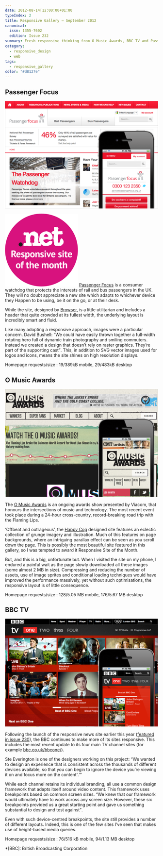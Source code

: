 ```yaml
---
date: 2012-08-14T12:00:00+01:00
typeIndex: 2
title: Responsive Gallery – September 2012
canonical:
  issn: 1355-7602
  edition: Issue 232
summary: Fresh responsive thinking from O Music Awards, BBC TV and Passenger Focus.
category:
  - responsive_design
  - web
tags:
  - responsive_gallery
color: "#d8127e"
---
```


## Passenger Focus

![Passenger Focus homepage on a mobile phone with a screenshot of the desktop layout behind.](/media/2012/227/a2/passenger_focus.png)

![Responsive site of the month](/media/2012/143/a2/site_of_the_month.svg) [Passenger Focus][1] is a consumer watchdog that protects the interests of rail and bus passengers in the UK. They will no doubt appreciate a new site which adapts to whichever device they Happen to be using, be it on the go, or at their desk.

While the site, designed by [Browser][2], is a little utilitarian and includes a header that quite crowded at its fullest width, the underlying layout is incredibly smart and fluid.

Like many adopting a responsive approach, images were a particular concern. David Bushell: <q>We could have easily thrown together a full-width rotating hero full of dynamic train photography and smiling commuters. Instead we created a design that doesn’t rely on raster graphics. They’re part of the supporting cast</q>. This, in addition to SVG vector images used for logos and icons, means the site shines on high resolution displays.

Homepage requests/size
: 19/389kB mobile, 29/483kB desktop

## O Music Awards

![O Music Awards homepage on a mobile phone with a screenshot of the desktop layout behind.](/media/2012/227/a2/o_music_awards.png)

The [O Music Awards][3] is an ongoing awards show presented by Viacom, that honours the intersections of music and technology. The most recent event took place during a 24-hour cross-country, record-breaking road trip with the Flaming Lips.

‘Offbeat and outrageous’, the [Happy Cog][4] designed site features an eclectic collection of grunge imagery and illustration. Much of this features on page backgrounds, where an intriguing parallax effect can be seen as you scroll down the page. This is possibly the most beautiful site featured in this gallery, so I was tempted to award it Responsive Site of the Month.

But, and this is a big, unfortunate but. When I visited the site on my phone, I endured a painful wait as the page slowly downloaded all these images (some almost 2 MB in size). Compressing and reducing the number of assets, use of image sprites and conditional loading techniques would have improved the performance massively, yet without such optimisations, the responsive layout is of little consequence.

Homepage requests/size
: 128/5.05 MB mobile, 176/5.67 MB desktop

## BBC TV

![BBC One homepage on a mobile phone with a screenshot of the desktop layout behind.](/media/2012/227/a2/bbc_tv.png)

Following the launch of the responsive news site earlier this year ([featured in issue 230][5]), the BBC continues to make more of its sites responsive. This includes the most recent update to its four main TV channel sites (for example [bbc.co.uk/bbcone/][6]).

Ste Everington is one of the designers working on this project: <q>We wanted to design an experience that is consistent across the thousands of different devices available, so that you can begin to ignore the device you’re viewing it on and focus more on the content<q>.

While each channel retains its individual branding, all use a common design framework that adapts itself around video content. This framework uses breakpoints based on common screen sizes. <q>We knew that our framework would ultimately have to work across any screen size. However, these six breakpoints provided us a great starting point and gave us something substantial to design and test against</q>.

Even with such device-centred breakpoints, the site still provides a number of different layouts. Indeed, this is one of the few sites I’ve seen that makes use of height-based media queries.

Homepage requests/size
: 76/516 kB mobile, 94/1.13 MB desktop

[1]: passengerfocus.org.uk
[2]: browserlondon.com
[3]: omusicawards.com
[4]: happycog.com
[5]: /2012/214/a1/responsive_gallery/#bbc-news-mobile
[6]: https://bbc.co.uk/bbcone/

*[BBC]: British Broadcasting Corporation
